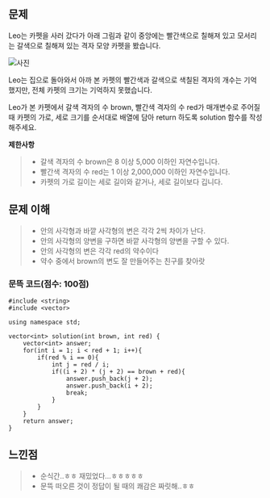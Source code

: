 ## 문제

Leo는 카펫을 사러 갔다가 아래 그림과 같이 중앙에는 빨간색으로 칠해져 있고 모서리는 갈색으로 칠해져 있는 격자 모양 카펫을 봤습니다.

![사진](https://raw.githubusercontent.com/zoomKoding/zoomKoding.github.io/source/assets/_posts/brute-1.png)

Leo는 집으로 돌아와서 아까 본 카펫의 빨간색과 갈색으로 색칠된 격자의 개수는 기억했지만, 전체 카펫의 크기는 기억하지 못했습니다.

Leo가 본 카펫에서 갈색 격자의 수 brown, 빨간색 격자의 수 red가 매개변수로 주어질 때 카펫의 가로, 세로 크기를 순서대로 배열에 담아 return 하도록 solution 함수를 작성해주세요.

**제한사항**
>* 갈색 격자의 수 brown은 8 이상 5,000 이하인 자연수입니다.
>* 빨간색 격자의 수 red는 1 이상 2,000,000 이하인 자연수입니다.
>* 카펫의 가로 길이는 세로 길이와 같거나, 세로 길이보다 깁니다.

## 문제 이해

>* 안의 사각형과 바깥 사각형의 변은 각각 2씩 차이가 난다.
>* 안의 사각형의 양변을 구하면 바깥 사각형의 양변을 구할 수 있다.
>* 안의 사각형의 변은 각각 red의 약수이다
>* 약수 중에서 brown의 변도 잘 만들어주는 친구를 찾아랏

### 문뜩 코드(점수: 100점)

    #include <string>
    #include <vector>

    using namespace std;

    vector<int> solution(int brown, int red) {
        vector<int> answer;
        for(int i = 1; i < red + 1; i++){
            if(red % i == 0){
                int j = red / i;
                if((i + 2) * (j + 2) == brown + red){
                    answer.push_back(j + 2);
                    answer.push_back(i + 2);
                    break;
                }
            }
        }
        return answer;
    }
    
## 느낀점

>* 순식간..ㅎㅎ 재밌었다...ㅎㅎㅎㅎㅎ
>* 문뜩 떠오른 것이 정답이 될 때의 쾌감은 짜릿해..ㅎㅎ
